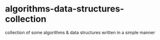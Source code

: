 # algorithms-data-structures-collection
collection of some algorithms &amp; data structures written in a simple manner
